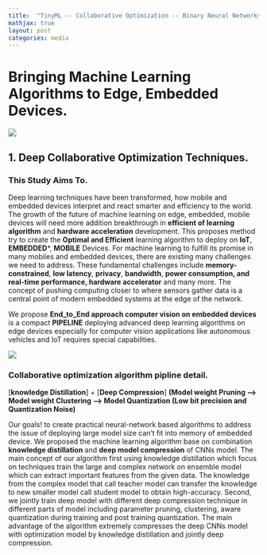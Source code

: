 ```yaml
---
title:  "TinyML -- Collaborative Optimization -- Binary Neural Networks"
mathjax: true
layout: post
categories: media
---
```

# Bringing Machine Learning Algorithms to Edge, Embedded Devices.  

<img src= "https://github.com/Nhiem/tran.github.io/blob/master/tinyml/tinyml_MCU.png?raw=true" />


## 1. Deep Collaborative Optimization Techniques.  

### This Study Aims To.

Deep learning techniques have been transformed, how mobile and embedded devices interpret and react smarter and efficiency to the world. The growth of the future of machine learning on edge, embedded, mobile devices will need more addition breakthrough in **efficient of learning algorithm** and **hardware acceleration** development. 
This proposes method try to create the **Optimal and Efficient** learning algorithm to deploy on **IoT**, **EMBEDDED***, **MOBILE** Devices. 
For machine learning to fulfill its promise in many mobiles and embedded devices, there are existing many challenges we need to address. These fundamental challenges include **memory-constrained**, **low latency**, **privacy**, **bandwidth**, **power consumption, and real-time performance, hardware accelerator** and many more. The concept of pushing computing closer to where sensors gather data is a central point of modern embedded systems at the edge of the network. 

We propose **End_to_End approach computer vision on embedded devices** is a compact **PIPELINE**  deploying advanced deep learning algorithms on edge devices especially for computer vision applications like autonomous vehicles and IoT requires special capabilities. 

<img src= "https://github.com/Nhiem/tran.github.io/blob/master/tinyml/end_to_end_pipeline_computer_vision.png?raw=true" />


### Collaborative optimization algorithm pipline detail.


[**knowledge Distillation**] + [**Deep Compression**] **(Model weight Pruning --> Model weight Clustering --> Model Quantization (Low bit precision and Quantization Noise)**

Our goals! to create practical neural-network based algorithms to address the issue of deploying large model size can’t fit into memory of embedded device. We proposed the machine learning algorithm base on combination **knowledge distillation** and **deep model compression** of CNNs model. 
The main concept of our algorithm first using knowledge distillation which focus on techniques train the large and complex network on ensemble model which can extract important features from the given data. The knowledge from the complex model that call teacher model can transfer the knowledge to new smaller model call student model to obtain high-accuracy. Second, we jointly train deep model with different deep compression technique in different parts of model including parameter pruning, clustering, aware quantization during training and post training quantization. The main advantage of the algorithm extremely compresses the deep CNNs model with optimization model by knowledge distillation and jointly deep compression.
